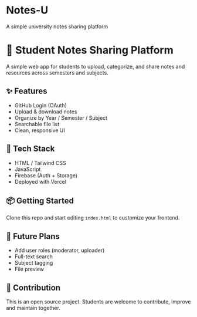 # Notes-U
A simple university notes sharing platform 

# 📘 Student Notes Sharing Platform

A simple web app for students to upload, categorize, and share notes and resources across semesters and subjects.

## ✨ Features
- GitHub Login (OAuth)
- Upload & download notes
- Organize by Year / Semester / Subject
- Searchable file list
- Clean, responsive UI

## 🔧 Tech Stack
- HTML / Tailwind CSS
- JavaScript
- Firebase (Auth + Storage)
- Deployed with Vercel

## 📦 Getting Started
Clone this repo and start editing `index.html` to customize your frontend.

## 🧠 Future Plans
- Add user roles (moderator, uploader)
- Full-text search
- Subject tagging
- File preview

## 🙌 Contribution
This is an open source project. Students are welcome to contribute, improve and maintain together.
